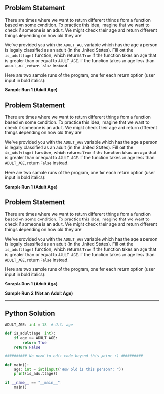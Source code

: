 ## Problem Statement

There are times where we want to return different things from a function based on some condition. To practice this idea, imagine that we want to check if someone is an adult. We might check their age and return different things depending on how old they are!

We've provided you with the `ADULT_AGE` variable which has the age a person is legally classified as an adult (in the United States). Fill out the `is_adult(age)` function, which returns `True` if the function takes an age that is greater than or equal to `ADULT_AGE`. If the function takes an age less than `ADULT_AGE`, return `False` instead.

Here are two sample runs of the program, one for each return option (user input in bold italics):

**Sample Run 1 (Adult Age)**

## Problem Statement

There are times where we want to return different things from a function based on some condition. To practice this idea, imagine that we want to check if someone is an adult. We might check their age and return different things depending on how old they are!

We've provided you with the `ADULT_AGE` variable which has the age a person is legally classified as an adult (in the United States). Fill out the `is_adult(age)` function, which returns `True` if the function takes an age that is greater than or equal to `ADULT_AGE`. If the function takes an age less than `ADULT_AGE`, return `False` instead.

Here are two sample runs of the program, one for each return option (user input in bold italics):

**Sample Run 1 (Adult Age)**

## Problem Statement

There are times where we want to return different things from a function based on some condition. To practice this idea, imagine that we want to check if someone is an adult. We might check their age and return different things depending on how old they are!

We've provided you with the `ADULT_AGE` variable which has the age a person is legally classified as an adult (in the United States). Fill out the `is_adult(age)` function, which returns `True` if the function takes an age that is greater than or equal to `ADULT_AGE`. If the function takes an age less than `ADULT_AGE`, return `False` instead.

Here are two sample runs of the program, one for each return option (user input in bold italics):

**Sample Run 1 (Adult Age)**


**Sample Run 2 (Not an Adult Age)**


---

## Python Solution

```python
ADULT_AGE: int = 18  # U.S. age

def is_adult(age: int):
    if age >= ADULT_AGE:
        return True
    return False

########## No need to edit code beyond this point :) ##########

def main():
    age: int = int(input("How old is this person?: "))
    print(is_adult(age))

if __name__ == "__main__":
    main()
